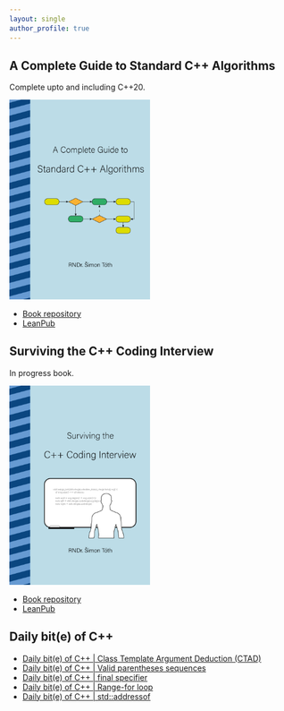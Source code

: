```yaml
---
layout: single
author_profile: true
---
```


## A Complete Guide to Standard C++ Algorithms

Complete upto and including C++20.

[<img src="assets/images/book_algorithms_cover.png" width="50%">](https://leanpub.com/cpp-algorithms-guide)

- [Book repository](https://github.com/HappyCerberus/book-cpp-algorithms)
- [LeanPub](https://leanpub.com/cpp-algorithms-guide)

## Surviving the C++ Coding Interview

In progress book.

[<img src="assets/images/book_coding_interview_cover.png" width="50%">](https://leanpub.com/cpp-coding-interview)

- [Book repository](https://leanpub.com/cpp-coding-interview)
- [LeanPub](https://leanpub.com/cpp-coding-interview)

## Daily bit(e) of C++

<ul>
<!-- SUBSTACK:START --><li><a href="https://simontoth.substack.com/p/daily-bite-of-c-class-template-argument">Daily bit&lpar;e&rpar; of C++ | Class Template Argument Deduction &lpar;CTAD&rpar;</a></li><li><a href="https://simontoth.substack.com/p/daily-bite-of-c-valid-parentheses">Daily bit&lpar;e&rpar; of C++ | Valid parentheses sequences</a></li><li><a href="https://simontoth.substack.com/p/daily-bite-of-c-final-specifier">Daily bit&lpar;e&rpar; of C++ | final specifier</a></li><li><a href="https://simontoth.substack.com/p/daily-bite-of-c-range-for-loop">Daily bit&lpar;e&rpar; of C++ | Range-for loop</a></li><li><a href="https://simontoth.substack.com/p/daily-bite-of-c-stdaddressof">Daily bit&lpar;e&rpar; of C++ | std::addressof</a></li><!-- SUBSTACK:END -->
</ul>